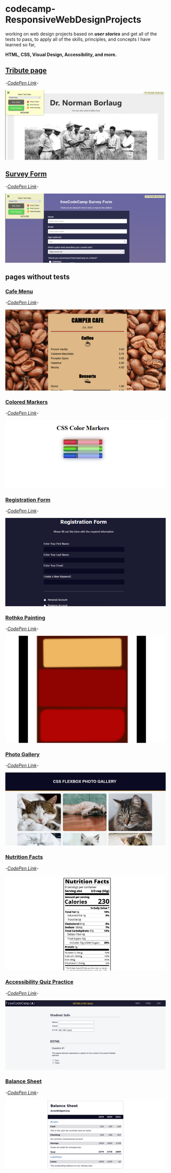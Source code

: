 # codecamp-ResponsiveWebDesignProjects
working on web design projects based on ***user stories*** and get all of the tests to pass, to apply all of the skills, principles, and concepts I have learned so far,

**HTML, CSS, Visual Design, Accessibility, and more.**
## [Tribute page](tribute_page)


-*[CodePen Link](https://codepen.io/saraatq/pen/popEvaw?editors=1101)*-

![Tribute Page](test_passed_screenshots/tribute_page.PNG)

## [Survey Form](Survey_Form)


-*[CodePen Link](https://codepen.io/saraatq/pen/JjMRZjx)*-

![Survey Form](test_passed_screenshots/survey_form.PNG)

## pages without tests
### [Cafe Menu](cafe-menu)
-*[CodePen Link](https://codepen.io/saraatq/pen/qBoYyNy)*-

![Cafe Menu](test_passed_screenshots/cafe-menu.PNG)

### [Colored Markers](colored-markers)
-*[CodePen Link](https://codepen.io/saraatq/pen/dymLOxg)*-

![Colored Markers](test_passed_screenshots/colored-markers.PNG)

### [Registration Form](registration-form)
-*[CodePen Link](https://codepen.io/saraatq/pen/poVzYPm)*-

![Registration Form](test_passed_screenshots/registration-form.PNG)

### [Rothko Painting](rothko-painting)
-*[CodePen Link](https://codepen.io/saraatq/pen/GRdKaGN)*-

![Rothko Painting](test_passed_screenshots/rothko-painting.PNG)

### [Photo Gallery](photo-gallery)
-*[CodePen Link](https://codepen.io/saraatq/pen/mdLbNbG)*-

![Photo Gallery](test_passed_screenshots/photo-gallery.PNG)

### [Nutrition Facts](nutrition-facts)
-*[CodePen Link](https://codepen.io/saraatq/pen/OJZJOBw)*-

![Nutrition Facts](test_passed_screenshots/nutrition-facts.PNG)

### [Accessibility Quiz Practice](accessibility-quiz-practice)
-*[CodePen Link](https://codepen.io/saraatq/pen/mdLVxVY)*-

![Accessibility Quiz Practice](test_passed_screenshots/accessibility-quiz-practice.png)

### [Balance Sheet](balance-sheet)
-*[CodePen Link](https://codepen.io/saraatq/pen/NWMxJbx)*-

![Balance Sheet](test_passed_screenshots/balance-sheet.png)
